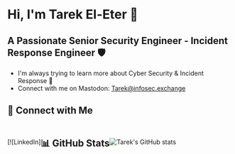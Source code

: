 # Hi, I'm Tarek El-Eter 👋

## A Passionate Senior Security Engineer - Incident Response Engineer 🛡️

- I'm always trying to learn more about Cyber Security & Incident Response 🌱
- Connect with me on Mastodon: Tarek@infosec.exchange

## 🔗 Connect with Me
<a href="https://www.linkedin.com/in/tarekeleter" style="display: inline-flex; align-items: center; text-decoration: none;">
[![LinkedIn]

## 📊 GitHub Stats
![Tarek's GitHub stats](https://github-readme-stats.vercel.app/api?username=teleter&show_icons=true&theme=transparent)
